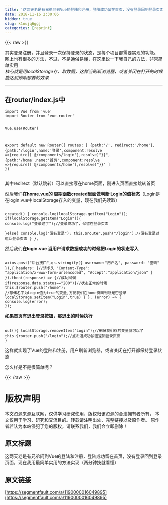 ```yaml
---
title: '这两天老是有兄弟问到Vue的登陆和注册，登陆成功留在首页，没有登录回到登录页面，现在我用最简单实用的方法实现（两分钟技就看懂）' 
date: 2018-11-16 2:30:06
hidden: true
slug: k1nujq6ggj
categories: [reprint]
---
```


{{< raw >}}
<p>&#x5176;&#x5B9E;&#x767B;&#x5F55;&#x6CE8;&#x518C;&#xFF0C;&#x5E76;&#x4E14;&#x767B;&#x5F55;&#x4E00;&#x6B21;&#x4FDD;&#x6301;&#x767B;&#x5F55;&#x7684;&#x72B6;&#x6001;&#xFF0C;&#x662F;&#x6BCF;&#x4E2A;&#x9879;&#x76EE;&#x90FD;&#x9700;&#x8981;&#x5B9E;&#x73B0;&#x7684;&#x529F;&#x80FD;&#x3002; &#x7F51;&#x4E0A;&#x4E5F;&#x6709;&#x5F88;&#x591A;&#x7684;&#x65B9;&#x6CD5;&#xFF0C;&#x4E0D;&#x8FC7;&#xFF0C;&#x4E0D;&#x662F;&#x901A;&#x4FD7;&#x6613;&#x61C2;&#xFF0C;&#x5728;&#x8FD9;&#x91CC;&#x8BF4;&#x4E00;&#x4E0B;&#x6211;&#x81EA;&#x5DF1;&#x7684;&#x65B9;&#x6CD5;&#xFF0C;&#x975E;&#x5E38;&#x7B80;&#x5355;&#x5B9E;&#x7528;<br><em>&#x6838;&#x5FC3;&#x5C31;&#x662F;&#x7528;localStorage&#x5B58;&#x3001;&#x53D6;&#x6570;&#x636E;&#xFF0C;&#x8FD9;&#x6837;&#x5F53;&#x5237;&#x65B0;&#x6D4F;&#x89C8;&#x5668;&#xFF0C;&#x6216;&#x8005;&#x5173;&#x95ED;&#x5728;&#x6253;&#x5F00;&#x7684;&#x65F6;&#x5019;&#x80FD;&#x8FBE;&#x5230;&#x9884;&#x671F;&#x60F3;&#x8981;&#x7684;&#x6548;&#x679C;</em></p><hr><h2>&#x5728;router/index.js&#x4E2D;</h2><pre><code>import Vue from &apos;vue&apos;
import Router from &apos;vue-router&apos;

Vue.use(Router)

export default new Router({
routes: [
    {path:&apos;/&apos;, redirect:&apos;/home&apos;},
    {path:&apos;/login&apos;,name:&apos;&#x767B;&#x5F55;&apos;,component:resolve =&gt;{require([&apos;@/components/login&apos;],resolve)"}}",
    {path:&apos;/home&apos;,name:&apos;&#x9996;&#x9875;&apos;,component:resolve =&gt;{require([&apos;@/components/home&apos;],resolve)"}}"
    ]
})</code></pre><p>&#x5176;&#x4E2D;redirect&#xFF08;&#x9ED8;&#x8BA4;&#x8DF3;&#x8F6C;&#xFF09;&#x53EF;&#x4EE5;&#x76F4;&#x63A5;&#x5199;&#x5728;home&#x9875;&#x9762;&#xFF0C;&#x521A;&#x8FDB;&#x5165;&#x9875;&#x9762;&#x76F4;&#x63A5;&#x8DF3;&#x8F6C;&#x9996;&#x9875;</p><p>&#x7136;&#x540E;&#x6211;&#x4EEC;<strong>&#x5728;home.vue&#x7684; &#x5468;&#x671F;&#x51FD;&#x6570;created&#x91CC;&#x9762;&#x505A;&#x5224;&#x65AD; Login&#x7684;&#x503C;&#x72B6;&#x6001;</strong>&#xFF08;Login&#x662F;&#x5728;login.vue&#x4E2D;localStorage&#x5B58;&#x5165;&#x7684;&#x53D8;&#x91CF;&#xFF0C;&#x73B0;&#x5728;&#x6211;&#x4EEC;&#x5148;&#x8BFB;&#x53D6;&#xFF09;</p><pre><code>      created() {
            console.log(localStorage.getItem(&quot;Login&quot;));
            if(localStorage.getItem(&quot;Login&quot;)){
                console.log(&quot;&#x767B;&#x5F55;&#x8FC7;&#x4E86;&quot;);//&#x767B;&#x5F55;&#x6210;&#x529F;&#x4E86;&#xFF0C;&#x4FDD;&#x7559;&#x5728;&#x767B;&#x5F55;&#x9875;&#x9762;   
            }else{
                console.log(&quot;&#x6CA1;&#x6709;&#x767B;&#x5F55;&quot;);
                this.$router.push(&quot;/login&quot;);//&#x6CA1;&#x6709;&#x767B;&#x5F55;&#x8FC7; &#x8FD4;&#x56DE;&#x767B;&#x5F55;&#x9875;&#x9762;
            }
          },</code></pre><p>&#x7136;&#x540E;&#x6211;&#x4EEC;<strong>&#x5728;login.vue &#x5F53;&#x7528;&#x6237;&#x8BF7;&#x6C42;&#x6570;&#x636E;&#x6210;&#x529F;&#x7684;&#x65F6;&#x5019;&#x628A;Login&#x7684;&#x72B6;&#x6001;&#x5199;&#x5165;</strong></p><pre><code>      axios.post(&quot;&#x540E;&#x53F0;&#x63A5;&#x53E3;&quot;,qs.stringify({
                      username:&quot;&#x7528;&#x6237;&#x540D;&quot;,
                     password: &quot;&#x5BC6;&#x7801;&quot;
                        }),{
            headers: {//&#x8BF7;&#x6C42;&#x5934;
                &quot;Content-Type&quot;: &quot;application/x-www-form-urlencoded&quot;,
                &quot;Accept&quot;:&quot;application/json&quot;
                }
            }).then((response) =&gt; {//&#x6210;&#x529F;&#x56DE;&#x8C03;
                if(response.data.status==&quot;200&quot;){//&#x72B6;&#x6001;&#x6B63;&#x5E38;&#x7684;&#x65F6;&#x5019;
                      this.$router.push(&quot;/home&quot;);
         //&#x5B58;&#x50A8;&#x540D;&#x5B57;&#x4E3A;Login&#x503C;&#x4E3A;true&#x7684;&#x53D8;&#x91CF;,&#x65B9;&#x4FBF;&#x6211;&#x4EEC;&#x5728;home&#x9875;&#x9762;&#x5224;&#x65AD;&#x662F;&#x5426;&#x767B;&#x5F55;
                      localStorage.setItem(&quot;Login&quot;,true)
              }
                    }, (error) =&gt; {
                        console.log(error);
                    });</code></pre><p><strong>&#x5982;&#x679C;&#x9996;&#x9875;&#x6709;&#x9000;&#x51FA;&#x767B;&#x5F55;&#x6309;&#x94AE;&#xFF0C;&#x90A3;&#x9000;&#x51FA;&#x7684;&#x65F6;&#x5019;&#x6267;&#x884C;</strong></p><pre><code>         out(){
                  localStorage.removeItem(&quot;Login&quot;);//&#x5220;&#x6389;&#x6211;&#x4EEC;&#x5B58;&#x7684;&#x53D8;&#x91CF;&#x5C31;&#x53EF;&#x4EE5;&#x4E86;
                  this.$router.push(&quot;/login&quot;);//&#x70B9;&#x51FB;&#x9000;&#x6210;&#x529F;&#x6309;&#x94AE;&#x8FD4;&#x56DE;&#x767B;&#x5F55;&#x9875;&#x9762;
              }</code></pre><p>&#x8FD9;&#x6837;&#x5C31;&#x5B9E;&#x73B0;&#x4E86;Vue&#x7684;&#x767B;&#x9646;&#x548C;&#x6CE8;&#x518C;&#xFF0C;&#x7528;&#x6237;&#x5237;&#x65B0;&#x6D4F;&#x89C8;&#x5668;&#xFF0C;&#x6216;&#x8005;&#x5173;&#x95ED;&#x5728;&#x6253;&#x5F00;&#x90FD;&#x4FDD;&#x6301;&#x767B;&#x5F55;&#x72B6;&#x6001;</p><p>&#x600E;&#x4E48;&#x6837;&#x662F;&#x4E0D;&#x662F;&#x5F88;&#x7B80;&#x5355;&#x5462;&#xFF1F;</p>
{{< /raw >}}

# 版权声明
本文资源来源互联网，仅供学习研究使用，版权归该资源的合法拥有者所有，
本文仅用于学习、研究和交流目的。转载请注明出处、完整链接以及原作者。
原作者若认为本站侵犯了您的版权，请联系我们，我们会立即删除！

## 原文标题
这两天老是有兄弟问到Vue的登陆和注册，登陆成功留在首页，没有登录回到登录页面，现在我用最简单实用的方法实现（两分钟技就看懂）

## 原文链接
[https://segmentfault.com/a/1190000016049895](https://segmentfault.com/a/1190000016049895)


